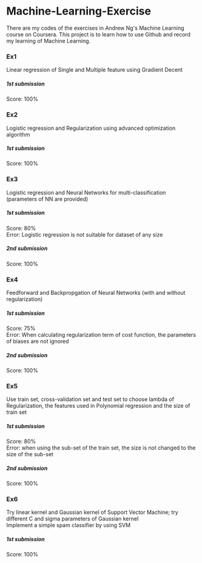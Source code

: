 # Machine-Learning-Exercise
There are my codes of the exercises in Andrew Ng's Machine Learning course on Coursera.
This project is to learn how to use Github and record my learning of Machine Learning.

### Ex1
Linear regression of Single and Multiple feature using Gradient Decent
##### 1st submission
Score: 100%

### Ex2
Logistic regression and Regularization using advanced optimization algorithm
##### 1st submission
Score: 100%

### Ex3
Logistic regression and Neural Networks for multi-classification (parameters of NN are provided)
##### 1st submission
Score: 80%  
Error: Logistic regression is not suitable for dataset of any size
##### 2nd submission
Score: 100%

### Ex4
Feedforward and Backpropgation of Neural Networks (with and without regularization)
##### 1st submission
Score: 75%  
Error: When calculating regularization term of cost function, the parameters of biases are not ignored
##### 2nd submission
Score: 100%

### Ex5
Use train set, cross-validation set and test set to choose lambda of Regularization, the features used in Polynomial regression and the size of train set
##### 1st submission
Score: 80%  
Error: when using the sub-set of the train set, the size is not changed to the size of the sub-set
##### 2nd submission
Score: 100%  

### Ex6
Try linear kernel and Gaussian kernel of Support Vector Machine; try different C and sigma parameters of Gaussian kernel  
Implement a simple spam classifier by using SVM
##### 1st submission
Score: 100%  
